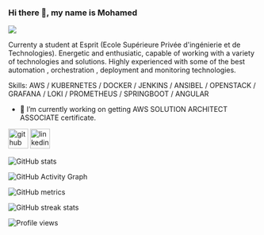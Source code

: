 ### Hi there 👋, my name is Mohamed
![](https://arturssmirnovs.github.io/github-profile-readme-generator/images/banner.png)

Currenty a student at Esprit (Ecole Supérieure Privée d'ingénierie et de Technologies). Energetic and enthusiatic, capable of working with a variety of technologies  and solutions. 
Highly experienced with some of the best automation , orchestration , deployment and monitoring technologies.


Skills:  AWS / KUBERNETES / DOCKER / JENKINS  / ANSIBEL / OPENSTACK / GRAFANA / LOKI / PROMETHEUS / SPRINGBOOT / ANGULAR 

- 🔭 I’m currently working on getting AWS SOLUTION ARCHITECT ASSOCIATE certificate. 


[<img src='https://cdn.jsdelivr.net/npm/simple-icons@3.0.1/icons/github.svg' alt='github' height='40'>](https://github.com/Mohamedbenmiled)  [<img src='https://cdn.jsdelivr.net/npm/simple-icons@3.0.1/icons/linkedin.svg' alt='linkedin' height='40'>](https://www.linkedin.com/in/https://www.linkedin.com/in/mohamed-ben-miled-638b74214//)  

![GitHub stats](https://github-readme-stats.vercel.app/api?username=Mohamedbenmiled&show_icons=true&count_private=true)  

![GitHub Activity Graph](https://activity-graph.herokuapp.com/graph?username=Mohamedbenmiled)  

![GitHub metrics](https://metrics.lecoq.io/Mohamedbenmiled)  

![GitHub streak stats](https://github-readme-streak-stats.herokuapp.com/?user=Mohamedbenmiled)  

![Profile views](https://gpvc.arturio.dev/Mohamedbenmiled)  
